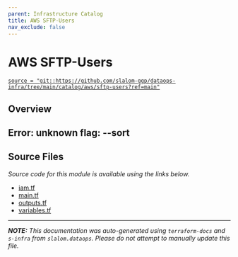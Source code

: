 ```yaml
---
parent: Infrastructure Catalog
title: AWS SFTP-Users
nav_exclude: false
---
```

# AWS SFTP-Users

[`source = "git::https://github.com/slalom-ggp/dataops-infra/tree/main/catalog/aws/sftp-users?ref=main"`](https://github.com/slalom-ggp/dataops-infra/tree/main/catalog/aws/sftp-users)

## Overview


Error: unknown flag: --sort
---------------------

## Source Files

_Source code for this module is available using the links below._

* [iam.tf](https://github.com/slalom-ggp/dataops-infra/tree/main//catalog/aws/sftp-users/iam.tf)
* [main.tf](https://github.com/slalom-ggp/dataops-infra/tree/main//catalog/aws/sftp-users/main.tf)
* [outputs.tf](https://github.com/slalom-ggp/dataops-infra/tree/main//catalog/aws/sftp-users/outputs.tf)
* [variables.tf](https://github.com/slalom-ggp/dataops-infra/tree/main//catalog/aws/sftp-users/variables.tf)

---------------------

_**NOTE:** This documentation was auto-generated using
`terraform-docs` and `s-infra` from `slalom.dataops`.
Please do not attempt to manually update this file._
